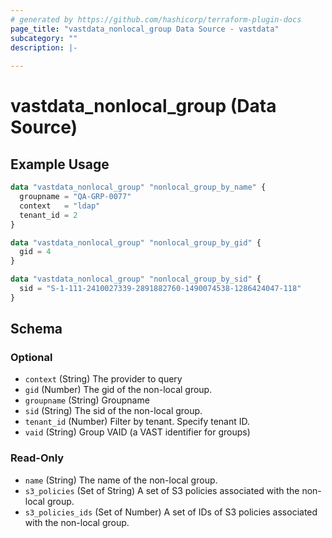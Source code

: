 ```yaml
---
# generated by https://github.com/hashicorp/terraform-plugin-docs
page_title: "vastdata_nonlocal_group Data Source - vastdata"
subcategory: ""
description: |-
  
---
```


# vastdata_nonlocal_group (Data Source)



## Example Usage

```terraform
data "vastdata_nonlocal_group" "nonlocal_group_by_name" {
  groupname = "QA-GRP-0077"
  context   = "ldap"
  tenant_id = 2
}

data "vastdata_nonlocal_group" "nonlocal_group_by_gid" {
  gid = 4
}

data "vastdata_nonlocal_group" "nonlocal_group_by_sid" {
  sid = "S-1-111-2410027339-2891882760-1490074538-1286424047-118"
}
```

<!-- schema generated by tfplugindocs -->
## Schema

### Optional

- `context` (String) The provider to query
- `gid` (Number) The gid of the non-local group.
- `groupname` (String) Groupname
- `sid` (String) The sid of the non-local group.
- `tenant_id` (Number) Filter by tenant. Specify tenant ID.
- `vaid` (String) Group VAID (a VAST identifier for groups)

### Read-Only

- `name` (String) The name of the non-local group.
- `s3_policies` (Set of String) A set of S3 policies associated with the non-local group.
- `s3_policies_ids` (Set of Number) A set of IDs of S3 policies associated with the non-local group.
